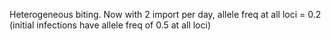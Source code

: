 Heterogeneous biting. Now with 2 import per day, allele freq at all loci = 0.2 (initial infections have allele freq of 0.5 at all loci)